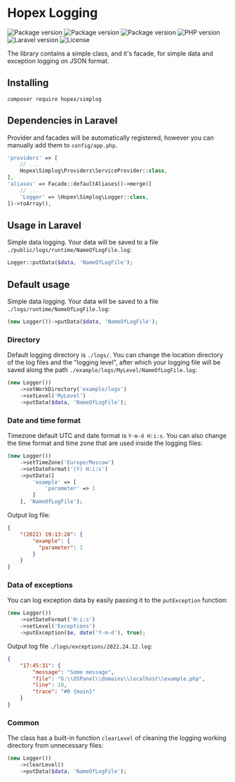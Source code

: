 # Hopex Logging

<p>
    <img alt="Package version" src="https://packages-api.hopex.ru/api/simplog/version/package">
    <img alt="Package version" src="https://packages-api.hopex.ru/api/simplog/packagist/hopex/downloads">
    <img alt="Package version" src="https://packages-api.hopex.ru/api/simplog/packagist/hopex/stars">
    <img alt="PHP version" src="https://packages-api.hopex.ru/api/simplog/version/php">
    <img alt="Laravel version" src="https://packages-api.hopex.ru/api/simplog/version/laravel">
    <img alt="License" src="https://packages-api.hopex.ru/api/simplog/license">
</p>

The library contains a simple class, and it's facade, for simple data and exception logging on JSON format.

## Installing

```
composer require hopex/simplog
```

## Dependencies in Laravel

Provider and facades will be automatically registered, however you can manually add them to `config/app.php`.
```php
'providers' => [
    // ...
    Hopex\Simplog\Providers\ServiceProvider::class,
],
'aliases' => Facade::defaultAliases()->merge([
    // ...
    'Logger' => \Hopex\Simplog\Logger::class,
])->toArray(),
```

## Usage in Laravel

Simple data logging. Your data will be saved to a file `./public/logs/runtime/NameOfLogFile.log`:
```php
Logger::putData($data, 'NameOfLogFile');
```

## Default usage

Simple data logging. Your data will be saved to a file `./logs/runtime/NameOfLogFile.log`:
```php
(new Logger())->putData($data, 'NameOfLogFile');
```

### Directory

Default logging directory is `./logs/`. You can change the location directory of the log 
files and the "logging level", after which your logging file will be 
saved along the path `./example/logs/MyLevel/NameOfLogFile.log`:
```php
(new Logger())
    ->setWorkDirectory('example/logs')
    ->setLevel('MyLevel')
    ->putData($data, 'NameOfLogFile');
```
### Date and time format

Timezone default UTC and date format is `Y-m-d H:i:s`. You can also change the time format and time zone that are used inside the logging files:
```php
(new Logger())
    ->setTimeZone('Europe/Moscow')
    ->setDateFormat('(Y) H:i:s')
    ->putData([
        'example' => [
            'parameter' => 1    
        ]
    ], 'NameOfLogFile');
```
Output log file:
```json
{
    "(2022) 19:13:28": {
        "example": {
          "parameter": 1
        }
    }
}
```

### Data of exceptions

You can log exception data by easily passing it to the `putException` function:

```php
(new Logger())
    ->setDateFormat('H:i:s')
    ->setLevel('Exceptions')
    ->putException($e, date('Y-m-d'), true);
```
Output log file `./logs/exceptions/2022.24.12.log`:
```json
{
    "17:45:31": {
        "message": "Some message",
        "file": "G:\\OSPanel\\domains\\localhost\\example.php",
        "line": 10,
        "trace": "#0 {main}"
    }
}
```
### Common

The class has a built-in function `clearLevel` of cleaning the logging working directory 
from unnecessary files:

```php
(new Logger())
    ->clearLevel()
    ->putData($data, 'NameOfLogFile');
```
